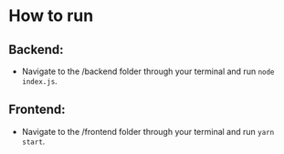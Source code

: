 # How to run

## Backend:
- Navigate to the /backend folder through your terminal and run `node index.js`.

## Frontend:
- Navigate to the /frontend folder through your terminal and run `yarn start`.